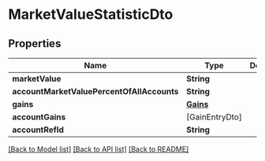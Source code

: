 # MarketValueStatisticDto

## Properties
Name | Type | Description | Notes
------------ | ------------- | ------------- | -------------
**marketValue** | **String** |  | 
**accountMarketValuePercentOfAllAccounts** | **String** |  | 
**gains** | [**Gains**](Gains.md) |  | [optional] 
**accountGains** | [GainEntryDto] |  | [optional] 
**accountRefId** | **String** |  | 

[[Back to Model list]](../README.md#documentation-for-models) [[Back to API list]](../README.md#documentation-for-api-endpoints) [[Back to README]](../README.md)


